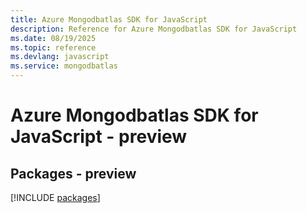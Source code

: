```yaml
---
title: Azure Mongodbatlas SDK for JavaScript
description: Reference for Azure Mongodbatlas SDK for JavaScript
ms.date: 08/19/2025
ms.topic: reference
ms.devlang: javascript
ms.service: mongodbatlas
---
```

# Azure Mongodbatlas SDK for JavaScript - preview
## Packages - preview
[!INCLUDE [packages](mongodbatlas-index.md)]